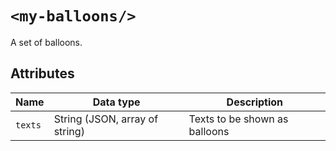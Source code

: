 # `<my-balloons/>`

A set of balloons.

## Attributes

| Name    | Data type                      | Description                   |
| ------- | ------------------------------ | ----------------------------- |
| `texts` | String (JSON, array of string) | Texts to be shown as balloons |
